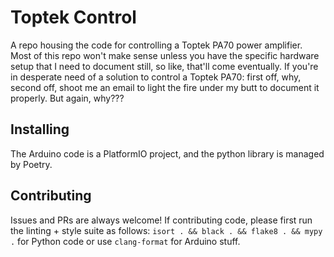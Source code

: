 # Toptek Control
A repo housing the code for controlling a Toptek PA70 power amplifier. 
Most of this repo won't make sense unless you have the specific hardware setup that I need to document still, so like, that'll come eventually. 
If you're in desperate need of a solution to control a Toptek PA70: first off, why, second off, shoot me an email to light the fire under my butt to document it properly. 
But again, why???

## Installing
The Arduino code is a PlatformIO project, and the python library is managed by Poetry. 

## Contributing
Issues and PRs are always welcome! 
If contributing code, please first run the linting + style suite as follows: `isort . && black . && flake8 . && mypy .` for Python code or use `clang-format` for Arduino stuff.

